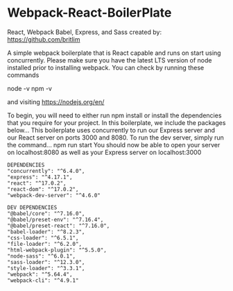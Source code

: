 # Webpack-React-BoilerPlate
React, Webpack Babel, Express, and Sass
created by: https://github.com/britlim

A simple webpack boilerplate that is React capable and runs on start using concurrently.
Please make sure you have the latest LTS version of node installed prior to installing webpack.
You can check by running these commands 

node -v
npm -v

and visiting https://nodejs.org/en/


To begin, you will need to either run npm install or install the dependencies that you require for your project.
In this boilerplate, we include the packages below...
This boilerplate uses concurrently to run our Express server and our React server on ports 3000 and 8080.
To run the dev server, simply run the command... npm run start
You should now be able to open your server on localhost:8080 as well as your Express server on localhost:3000

    DEPENDENCIES
    "concurrently": "^6.4.0",
    "express": "^4.17.1",
    "react": "^17.0.2",
    "react-dom": "^17.0.2",
    "webpack-dev-server": "^4.6.0"

    DEV DEPENDENCIES
    "@babel/core": "^7.16.0",
    "@babel/preset-env": "^7.16.4",
    "@babel/preset-react": "^7.16.0",
    "babel-loader": "^8.2.3",
    "css-loader": "^6.5.1",
    "file-loader": "^6.2.0",
    "html-webpack-plugin": "^5.5.0",
    "node-sass": "^6.0.1",
    "sass-loader": "^12.3.0",
    "style-loader": "^3.3.1",
    "webpack": "^5.64.4",
    "webpack-cli": "^4.9.1"
